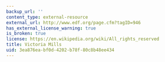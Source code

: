 ```yaml
---
backup_url: ''
content_type: external-resource
external_url: http://www.edf.org/page.cfm?tagID=946
has_external_license_warning: true
is_broken: true
license: https://en.wikipedia.org/wiki/All_rights_reserved
title: Victoria Mills
uid: 3ea876ea-bf0d-4202-b78f-80c8b48ee434
---
```

